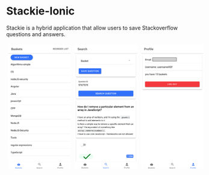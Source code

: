 # Stackie-Ionic
Stackie is a hybrid application that allow users to save Stackoverflow questions and answers.

<span style="display:flex;">
  <img style="width:33%;padding: 5px;" src="./screenshots/1.png">
  <img style="width:33%;padding: 5px;" src="./screenshots/2.png">
  <img style="width:33%;padding: 5px;" src="./screenshots/3.png">
</span>
